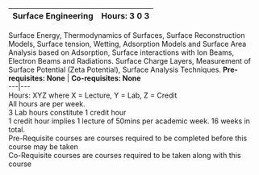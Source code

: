 **Surface Engineering** | **Hours: 3 0 3**  
---|---  
Surface Energy, Thermodynamics of Surfaces, Surface Reconstruction Models, Surface tension, Wetting, Adsorption Models and Surface Area Analysis based on Adsorption, Surface interactions with Ion Beams, Electron Beams and Radiations. Surface Charge Layers, Measurement of Surface Potential (Zeta Potential), Surface Analysis Techniques.
**Pre-requisites: None** | **Co-requisites: None**  
---|---  
Hours: XYZ where X = Lecture, Y = Lab, Z = Credit  
All hours are per week.  
3 Lab hours constitute 1 credit hour  
1 credit hour implies 1 lecture of 50mins per academic week. 16 weeks in total.  
Pre-Requisite courses are courses required to be completed before this course may be taken  
Co-Requisite courses are courses required to be taken along with this course
